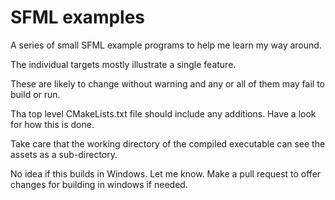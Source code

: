 # SFML examples

A series of small SFML example programs to help me learn my way around.

The individual targets mostly illustrate a single feature.

These are likely to change without warning and any or all of them may fail to build or run.

Tha top level CMakeLists.txt file should include any additions. Have a look for how this is done.

Take care that the working directory of the compiled executable can see the assets as a sub-directory.

No idea if this builds in Windows. Let me know. Make a pull request to offer changes for building in windows if needed.
